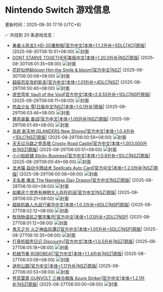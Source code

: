 # Nintendo Switch 游戏信息
更新时间：2025-08-30 17:19 (UTC+8)

✅ 共找到 20 条游戏信息：

- [勇者斗恶龙3 HD-2D重制版|官方中文|本体+1.1.2升补+5DLC|XCI|原版|](https://www.gamer520.com/84851.html) (2025-08-30T06:10:51+08:00)
  ![封面](https://shared.cdn.queniuqe.com/store_item_assets/steam/apps/2701660/capsule_616x353_schinese.jpg?t=1731319314)
- [DONT STARVE TOGETHER|美版中文|本体+1.20.0升补|NSZ|原版|](https://www.gamer520.com/29573.html) (2025-08-30T06:01:35+08:00)
  ![封面](https://shared.cdn.queniuqe.com/store_item_assets/steam/apps/322330/capsule_616x353.jpg?t=1707873651)
- [花好似他&bloom Him,the Smile & bloom|官方中文|NSZ|](https://www.gamer520.com/98671.html) (2025-08-30T06:00:08+08:00)
  ![封面](https://assets.nintendo.com/image/upload/f_auto/q_auto/dpr_1.5/ncom/software/switch/70010000087265/a973938e02f04e96975bc140e0e2c2d72c4945c2e7f03341e482a68682d016ff)
- [超级忍反攻的斩击|官方中文|本体+1.01升补+4DLC|NSZ|](https://www.gamer520.com/98631.html) (2025-08-29T06:50:40+08:00)
  ![封面](https://img-eshop.cdn.nintendo.net/i/f0aef560fba9b1f92f31cdfce1e49312c651ae4fc7bee9ba697a7299f039d8e9.jpg?w=1000)
- [虚空穹牢 Vault of the Void|官方中文|本体+2.6.55升补+1DLC|NSP|原版|](https://www.gamer520.com/93651.html) (2025-08-29T06:06:11+08:00)
  ![封面](https://ig.2468c.com/2024/10/10/84581d0ed019c.jpg)
- [热血少女 零|日版中文|NSZ|本体+1.0.1升补|原版|](https://www.gamer520.com/41850.html) (2025-08-29T06:03:46+08:00)
  ![封面](https://img-eshop.cdn.nintendo.net/i/78269ad92fcbeb93920b32d5d966220ee2ece6474cce45c611da5c63ac3565b6.jpg?w=1000)
- [罪恶装备 奋战|官方中文|本体+1.05升补|NSZ|原版|](https://www.gamer520.com/87797.html) (2025-08-29T06:01:49+08:00)
  ![封面](https://shared.cdn.queniuqe.com/store_item_assets/steam/apps/2524120/f8fc9f9a366444b0bb1678872325027307add4b4/capsule_616x353.jpg?t=1730362774)
- [岛民 新天地 ISLANDERS New Shores|官方中文|本体+1.0.4升补+1DLC|NSZ|原版|](https://www.gamer520.com/95853.html) (2025-08-29T06:00:59+08:00)
  ![封面](https://img-eshop.cdn.nintendo.net/i/52be9d2faed36575a5d638ed048d1f8b751414f1dfd1d6ceaa79f3204da4bf4c.jpg?w=1000)
- [天天过马路之登高塔 Crossy Road Castle|官方中文|本体+1.003.000升补|NSZ|原版|](https://www.gamer520.com/89161.html) (2025-08-29T06:00:51+08:00)
  ![封面](https://assets.nintendo.com/image/upload/ar_16:9,c_lpad,w_1240/b_white/f_auto/q_auto/ncom/software/switch/70010000072145/fa968b70b171de04b5ba564e1f67a231f58f190de856fb074db5aebf3720cc2f)
- [小小贴纸铺 Sticky Business|官方中文|本体+1.0.8升补+1DLC|NSZ|原版|](https://www.gamer520.com/78574.html) (2025-08-29T06:00:49+08:00)
  ![封面](https://shared.cdn.queniuqe.com/store_item_assets/steam/apps/2303350/capsule_616x353.jpg?t=1719248291)
- [法术猫 自动卡牌战术 Spellcats Auto Card|官方中文|本体+1.2.0升补|NSZ|原版|](https://www.gamer520.com/98623.html) (2025-08-29T06:00:08+08:00)
  ![封面](https://shared.cdn.queniuqe.com/store_item_assets/steam/apps/2150910/capsule_616x353.jpg?t=1719495989)
- [无名者 屠龙 The Nameless Slay Dragon|官方中文|NSZ|原版|](https://www.gamer520.com/98581.html) (2025-08-28T06:10:00+08:00)
  ![封面](https://shared.cdn.queniuqe.com/store_item_assets/steam/apps/2410170/capsule_616x353_schinese.jpg?t=1727337568)
- [如果这个世界有神明大人存在的话|官方中文|NSZ|原版|](https://www.gamer520.com/98579.html) (2025-08-28T06:00:21+08:00)
  ![封面](https://img-eshop.cdn.nintendo.net/i/c496c45e3b3fd2d811b7b94d9162afd3dd846c58538b97d6895404699873da60.jpg?w=1000)
- [超级机器人大战Y|豪华中文|本体+1.0.2升补+6DLC|NSP|原版|](https://www.gamer520.com/98520.html) (2025-08-27T08:02:12+08:00)
  ![封面](https://s1.imagehub.cc/images/2025/08/27/179527e2520aaad79e0c13cb7a0dced0.jpg)
- [牧场物语风之繁华集市|官方中文|本体+1.03升补+2DLC|NSP|](https://www.gamer520.com/98524.html) (2025-08-27T08:01:12+08:00)
  ![封面](https://s1.imagehub.cc/images/2025/08/27/c8e9de1443862bacc9a9a51f619ecadb.jpg)
- [鬼灭之刃 火之神血风谭2|官方中文|本体+1.05升补+5DLC|NSP|原版|](https://www.gamer520.com/97137.html) (2025-08-27T06:10:35+08:00)
  ![封面](https://assets.nintendo.com/image/upload/ar_16:9,c_lpad,w_1240/b_white/f_auto/q_auto/ncom/software/switch/70010000086956/d13ae5d926b6c7ad34769073b7d91012d6ed55f0082600ab334ab941c9340060)
- [打骨折超市日记 Discounty|官方中文|本体+1.0.5升补|NSZ|原版|](https://www.gamer520.com/98322.html) (2025-08-27T06:05:18+08:00)
  ![封面](https://shared.cdn.queniuqe.com/store_item_assets/steam/apps/2274620/a957008ad222a71765cec860eae048a2bb4d472c/capsule_616x353_schinese.jpg?t=1755530959)
- [机械节奏 ROBOBEAT|官方中文|本体+1.1.4升补|NSZ|原版|](https://www.gamer520.com/87981.html) (2025-08-27T06:03:08+08:00)
  ![封面](https://shared.cdn.queniuqe.com/store_item_assets/steam/apps/1456760/capsule_616x353.jpg?t=1715771287)
- [迷你公路|官方中文|本体+1.17升补|NSZ|原版|](https://www.gamer520.com/31137.html) (2025-08-27T06:00:53+08:00)
  ![封面](https://shared.cdn.queniuqe.com/store_item_assets/steam/apps/1127500/capsule_616x353.jpg?t=1667780984)
- [苍蓝雷霆 GUNVOLT 三棱合极版 Azure Striker|官方中文|本体+1.2.1升补|NSZ|原版|](https://www.gamer520.com/96643.html) (2025-08-27T06:00:00+08:00)
  ![封面](https://img-eshop.cdn.nintendo.net/i/99dd0cfcfdc8812f07524c8e659c86a05b7a355831635c344083423a3e0c73f2.jpg?w=1920)
